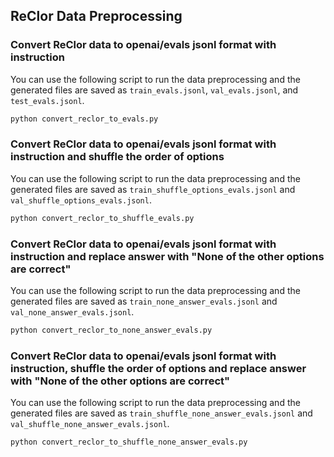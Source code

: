 ## ReClor Data Preprocessing
### Convert ReClor data to openai/evals jsonl format with instruction
You can use the following script to run the data preprocessing and the generated files are saved as `train_evals.jsonl`, `val_evals.jsonl`, and `test_evals.jsonl`.
~~~bash
python convert_reclor_to_evals.py
~~~

### Convert ReClor data to openai/evals jsonl format with instruction and shuffle the order of options
You can use the following script to run the data preprocessing and the generated files are saved as `train_shuffle_options_evals.jsonl` and `val_shuffle_options_evals.jsonl`.
~~~bash
python convert_reclor_to_shuffle_evals.py
~~~

### Convert ReClor data to openai/evals jsonl format with instruction and replace answer with "None of the other options are correct"
You can use the following script to run the data preprocessing and the generated files are saved as `train_none_answer_evals.jsonl` and `val_none_answer_evals.jsonl`.
~~~bash
python convert_reclor_to_none_answer_evals.py
~~~

### Convert ReClor data to openai/evals jsonl format with instruction, shuffle the order of options and replace answer with "None of the other options are correct"
You can use the following script to run the data preprocessing and the generated files are saved as `train_shuffle_none_answer_evals.jsonl` and `val_shuffle_none_answer_evals.jsonl`.
~~~bash
python convert_reclor_to_shuffle_none_answer_evals.py
~~~